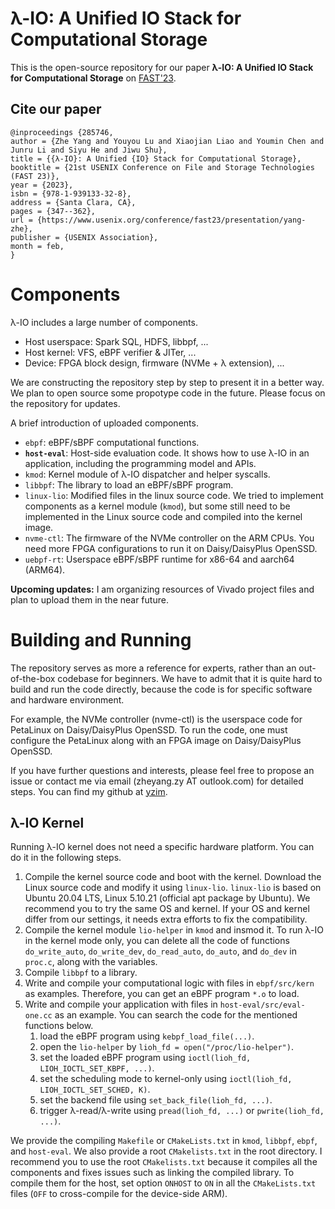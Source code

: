 # λ-IO: A Unified IO Stack for Computational Storage

This is the open-source repository for our paper
 **λ-IO: A Unified IO Stack for Computational Storage** on [FAST'23](https://www.usenix.org/conference/fast23/presentation/yang-zhe).



## Cite our paper
```
@inproceedings {285746,
author = {Zhe Yang and Youyou Lu and Xiaojian Liao and Youmin Chen and Junru Li and Siyu He and Jiwu Shu},
title = {{λ-IO}: A Unified {IO} Stack for Computational Storage},
booktitle = {21st USENIX Conference on File and Storage Technologies (FAST 23)},
year = {2023},
isbn = {978-1-939133-32-8},
address = {Santa Clara, CA},
pages = {347--362},
url = {https://www.usenix.org/conference/fast23/presentation/yang-zhe},
publisher = {USENIX Association},
month = feb,
}
```

# Components
λ-IO includes a large number of components.
- Host userspace: Spark SQL, HDFS, libbpf, ...
- Host kernel: VFS, eBPF verifier & JITer, ...
- Device: FPGA block design, firmware (NVMe + λ extension), ...

We are constructing the repository step by step to present it in a better way.
We plan to open source some propotype code in the future.
Please focus on the repository for updates.

A brief introduction of uploaded components.
- `ebpf`: eBPF/sBPF computational functions.
- **`host-eval`**: Host-side evaluation code. It shows how to use λ-IO in an application, including the programming model and APIs.
- `kmod`: Kernel module of λ-IO dispatcher and helper syscalls.
- `libbpf`: The library to load an eBPF/sBPF program.
- `linux-lio`: Modified files in the linux source code. We tried to implement components as a kernel module (`kmod`), but some still need to be implemented in the Linux source code and compiled into the kernel image.
- `nvme-ctl`: The firmware of the NVMe controller on the ARM CPUs. You need more FPGA configurations to run it on Daisy/DaisyPlus OpenSSD.
- `uebpf-rt`: Userspace eBPF/sBPF runtime for x86-64 and aarch64 (ARM64).

**Upcoming updates:**
I am organizing resources of Vivado project files and plan to upload them in the near future.

# Building and Running
The repository serves as more a reference for experts, rather than an out-of-the-box codebase for beginners.
We have to admit that it is quite hard to build and run the code directly, because the code is for specific software and hardware environment.

For example, the NVMe controller (nvme-ctl) is the userspace code for PetaLinux on Daisy/DaisyPlus OpenSSD.
To run the code, one must configure the PetaLinux along with an FPGA image on Daisy/DaisyPlus OpenSSD.

If you have further questions and interests, please feel free to propose an issue or contact me via email (zheyang.zy AT outlook.com) for detailed steps.
You can find my github at [yzim](https://github.com/yzim/).

## λ-IO Kernel
Running λ-IO kernel does not need a specific hardware platform.
You can do it in the following steps.

1. Compile the kernel source code and boot with the kernel. 
Download the Linux source code and modify it using `linux-lio`.
`linux-lio` is based on Ubuntu 20.04 LTS, Linux 5.10.21 (official apt package by Ubuntu).
We recommend you to try the same OS and kernel.
If your OS and kernel differ from our settings, it needs extra efforts to fix the compatibility.
2. Compile the kernel module `lio-helper` in `kmod` and insmod it. 
To run λ-IO in the kernel mode only, you can delete all the code of functions `do_write_auto`, `do_write_dev`, `do_read_auto`, `do_auto`, and `do_dev` in `proc.c`, along with the variables.
3. Compile `libbpf` to a library.
4. Write and compile your computational logic with files in `ebpf/src/kern` as examples.
Therefore, you can get an eBPF program `*.o` to load.
5. Write and compile your application with files in `host-eval/src/eval-one.cc` as an example.
You can search the code for the mentioned functions below.
    1) load the eBPF program using `kebpf_load_file(...)`.
    2) open the `lio-helper` by `lioh_fd = open("/proc/lio-helper")`.
    3) set the loaded eBPF program using `ioctl(lioh_fd, LIOH_IOCTL_SET_KBPF, ...)`.
    4) set the scheduling mode to kernel-only using `ioctl(lioh_fd, LIOH_IOCTL_SET_SCHED, K)`.
    5) set the backend file using `set_back_file(lioh_fd, ...)`.
    6) trigger λ-read/λ-write using `pread(lioh_fd, ...)` or `pwrite(lioh_fd, ...)`.

We provide the compiling `Makefile` or `CMakeLists.txt` in `kmod`, `libbpf`, `ebpf`, and `host-eval`.
We also provide a root `CMakelists.txt` in the root directory.
I recommend you to use the root `CMakelists.txt` because it compiles all the components and fixes issues such as linking the compiled library.
To compile them for the host, set option `ONHOST` to `ON` in all the `CMakeLists.txt` files (`OFF` to cross-compile for the device-side ARM).
